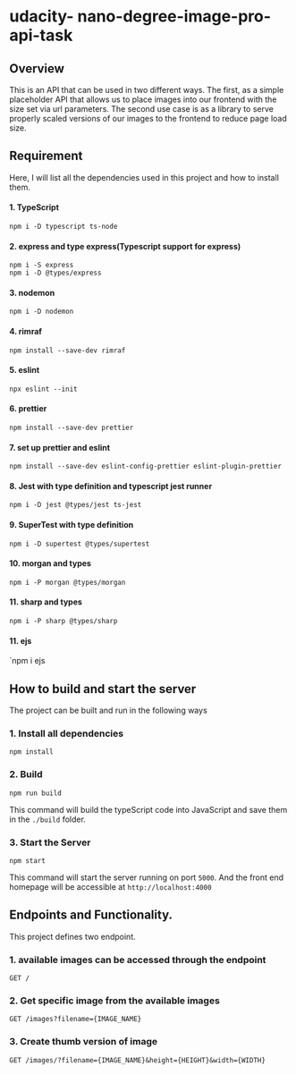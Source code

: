 # udacity- nano-degree-image-pro-api-task

## Overview

This is an API that can be used in two different ways. The first, as a simple placeholder API that allows us to place images into our frontend with the size set via url parameters. The second use case is as a library to serve properly scaled versions of our images to the frontend to reduce page load size.

## Requirement

Here, I will list all the dependencies used in this project and how to install them.

#### 1. TypeScript

`npm i -D typescript ts-node`

#### 2. express and type express(Typescript support for express)

```
npm i -S express
npm i -D @types/express
```

#### 3. nodemon

`npm i -D nodemon`

#### 4. rimraf

`npm install --save-dev rimraf`

#### 5. eslint

`npx eslint --init`

#### 6. prettier

`npm install --save-dev prettier`

#### 7. set up prettier and eslint

`npm install --save-dev eslint-config-prettier eslint-plugin-prettier`

#### 8. Jest with type definition and typescript jest runner

`npm i -D jest @types/jest ts-jest`

#### 9. SuperTest with type definition

`npm i -D supertest @types/supertest`

#### 10. morgan and types

`npm i -P morgan @types/morgan`

#### 11. sharp and types

`npm i -P sharp @types/sharp`

#### 11. ejs

`npm i ejs

## How to build and start the server

The project can be built and run in the following ways

### 1. Install all dependencies

`npm install`

### 2. Build

`npm run build`

This command will build the typeScript code into JavaScript and save them in the `./build` folder.

### 3. Start the Server

`npm start`

This command will start the server running on port `5000`. And the front end homepage will be accessible at `http://localhost:4000`

## Endpoints and Functionality.

This project defines two endpoint.

### 1. available images can be accessed through the endpoint

`GET /`

### 2. Get specific image from the available images

`GET /images?filename={IMAGE_NAME}`

### 3. Create thumb version of image

`GET /images/?filename={IMAGE_NAME}&height={HEIGHT}&width={WIDTH}`
